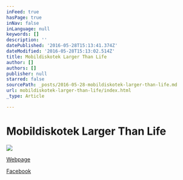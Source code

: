 ```yaml
---
inFeed: true
hasPage: true
inNav: false
inLanguage: null
keywords: []
description: ''
datePublished: '2016-05-28T15:13:41.374Z'
dateModified: '2016-05-28T15:13:02.514Z'
title: Mobildiskotek Larger Than Life
author: []
authors: []
publisher: null
starred: false
sourcePath: _posts/2016-05-28-mobildiskotek-larger-than-life.md
url: mobildiskotek-larger-than-life/index.html
_type: Article

---
```

# Mobildiskotek Larger Than Life
![](https://the-grid-user-content.s3-us-west-2.amazonaws.com/69a38a25-2f9e-4ff6-8426-843e7df11106.jpg)

[Webpage][0]

[Facebook][1]

[0]: http://largerthanlife.dk/
[1]: http://facebook.com/LargerThanLife.dk